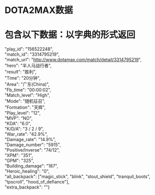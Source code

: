 # DOTA2MAX数据  
# 包含以下数据：以字典的形式返回  
"play_id": "156522248",  
"match_id": "3314795219",  
"match_url": "http://www.dotamax.com/match/detail/3314795219",  
"hero": "半人马战行者",  
"result": "胜利",  
"Time": "20分钟",  
"Area": "广东(China)",  
"Fb_time": "00:00:02",  
"Match_level": "High",  
"Mode": "随机征召",  
"Formation": "天辉",  
"Play_level": "12",  
"MVP": "NO",  
"KDA": "6.0",  
"K/D/A": "3 / 2 / 9",  
"War_rate": "42.9%",  
"Damage_rate": "14.9%",  
"Damage_number": "5915",  
"Positive/Inverse": "74/12",  
"XPM": "351",  
"GPM": "325",  
"Building_damage": "187",  
"Heroic_healing": "0",  
"all_backpack": ["magic_stick", "blink", "stout_shield", "tranquil_boots", "tpscroll", "hood_of_defiance"],  
"extra_backpack": ""}  
